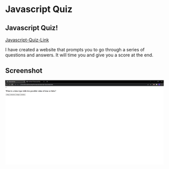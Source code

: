 # Javascript Quiz

## Javascript Quiz!

[Javascript-Quiz-Link](https://kevinlam11.github.io/Javascript-Quiz/)

I have created a website that prompts you to go through a series of questions and answers. It will time you and give you a score at the end.

## Screenshot

![My-Javascript-Quiz-Page ](./JavascriptQuiz.png)
